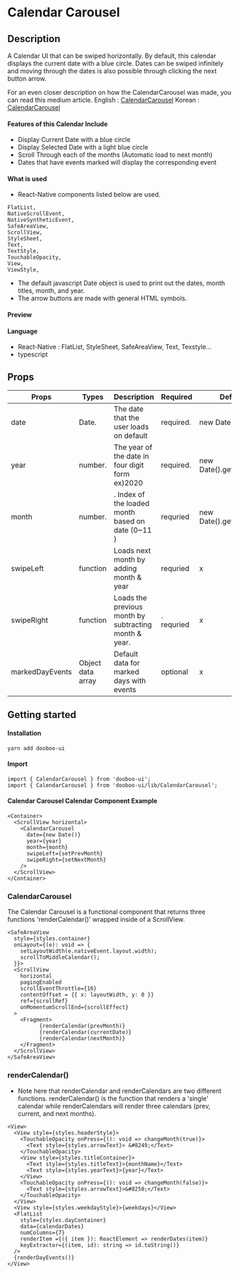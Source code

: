 # Calendar Carousel


## Description

A Calendar UI that can be swiped horizontally. By default, this calendar displays the current date with a blue circle. Dates can be swiped infinitely and moving through the dates is also possible through clicking the next button arrow.

For an even closer description on how the CalendarCarousel was made, you can read this medium article.
English : [CalendarCarousel](https://medium.com/@jessielee.shl/the-making-of-dooboo-uis-calendar-carousel-74bf8b0579a9)
Korean : [CalendarCarousel](https://medium.com/@jessielee.shl/dooboo-ui-calendar-carousel-%EC%A0%9C%EC%9E%91%EA%B3%BC%EC%A0%95-43de8a9e5ad6)

#### Features of this Calendar Include
- Display Current Date with a blue circle
- Display Selected Date with a light blue circle
- Scroll Through each of the months (Automatic load to next month)
- Dates that have events marked will display the corresponding event

#### What is used

- React-Native components listed below are used.
```
FlatList,
NativeScrollEvent,
NativeSyntheticEvent,
SafeAreaView,
ScrollView,
StyleSheet,
Text,
TextStyle,
TouchableOpacity,
View,
ViewStyle,
```
- The default javascript Date object is used to print out the dates, month titles, month, and year.
- The arrow buttons are made with general HTML symbols.

#### Preview

#### Language
- React-Native : FlatList, StyleSheet, SafeAreaView, Text, Texstyle...
- typescript 


## Props
|   Props   |   Types   |                Description                              |   Required |          Default         | 
|-----------|-----------|---------------------------------------------------------|------------|--------------------------|
|   date    |   Date.   |  The date that the user loads on default                |  required. | new Date()               |
|   year    |   number. |  The year of the date in four digit form ex)2020        |  required. | new Date().getFullYear() |
|   month   |   number. |. Index of the loaded month based on date      (0~11 )   |  requried  | new Date().getMonth()    |
| swipeLeft |  function |  Loads next month by adding month & year                |  requried  | x                        |
| swipeRight|  function |  Loads the previous month by subtracting month & year.  |. requried  | x                        |
| markedDayEvents |  Object data array |  Default data for marked days with events  | optional  | x                        |


## Getting started

#### Installation

```tsx
yarn add dooboo-ui
```
#### Import

```tsx
import { CalendarCarousel } from 'dooboo-ui';
import { CalendarCarousel } from 'dooboo-ui/lib/CalendarCarousel';
```

#### Calendar Carousel Calendar Component Example

```tsx
<Container>
  <ScrollView horizontal>
    <CalendarCarousel
      date={new Date()}
      year={year}
      month={month}
      swipeLeft={setPrevMonth}
      swipeRight={setNextMonth}
    />
  </ScrollView>
</Container>

```
### CalendarCarousel
The Calendar Carousel is a functional component that returns three functions 'renderCalendar()' wrapped inside of a ScrollView.

```tsx
<SafeAreaView
  style={styles.container}
  onLayout={(e): void => {
    setLayoutWidth(e.nativeEvent.layout.width);
    scrollToMiddleCalendar();
  }}>
  <ScrollView
    horizontal
    pagingEnabled
    scrollEventThrottle={16}
    contentOffset = {{ x: layoutWidth, y: 0 }}
    ref={scrollRef}
    onMomentumScrollEnd={scrollEffect}
  >
    <Fragment>
          {renderCalendar(prevMonth)}
          {renderCalendar(currentDate)}
          {renderCalendar(nextMonth)}
    </Fragment>
  </ScrollView>
</SafeAreaView>
```


### renderCalendar()

* Note here that renderCalendar and renderCalendars are two different functions. renderCalendar() is the function that renders a 'single' calendar while renderCalendars will render three calendars (prev, current, and next months).

```tsx
<View>
  <View style={styles.headerStyle}>
    <TouchableOpacity onPress={(): void => changeMonth(true)}>
      <Text style={styles.arrowText}> &#8249;</Text>
    </TouchableOpacity>
    <View style={styles.titleContainer}>
      <Text style={styles.titleText}>{monthName}</Text>
      <Text style={styles.yearText}>{year}</Text>
    </View>
    <TouchableOpacity onPress={(): void => changeMonth(false)}>
      <Text style={styles.arrowText}>&#8250;</Text>
    </TouchableOpacity>
  </View>
  <View style={styles.weekdayStyle}>{weekdays}</View>
  <FlatList
    style={styles.dayContainer}
    data={calendarDates}
    numColumns={7}
    renderItem ={({ item }): ReactElement => renderDates(item)}
    keyExtractor={(item, id): string => id.toString()}
  />
  {renderDayEvents()}
</View>
```

